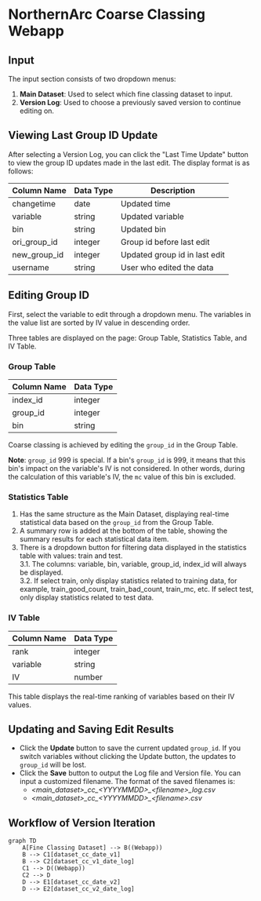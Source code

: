 # NorthernArc Coarse Classing Webapp

## Input
The input section consists of two dropdown menus:
1. **Main Dataset**: Used to select which fine classing dataset to input.
2. **Version Log**: Used to choose a previously saved version to continue editing on.

## Viewing Last Group ID Update
After selecting a Version Log, you can click the "Last Time Update" button to view the group ID updates made in the last edit. The display format is as follows:

| Column Name      | Data Type | Description                              |
|------------------|-----------|------------------------------------------|
| changetime       | date      | Updated time                             |
| variable         | string    | Updated variable                         |
| bin              | string    | Updated bin                              |
| ori_group_id     | integer   | Group id before last edit                |
| new_group_id     | integer   | Updated group id in last edit            |
| username         | string    | User who edited the data                 |

## Editing Group ID
First, select the variable to edit through a dropdown menu. The variables in the value list are sorted by IV value in descending order.

Three tables are displayed on the page: Group Table, Statistics Table, and IV Table.

### Group Table
| Column Name      | Data Type |
|------------------|-----------|
| index_id         | integer   |
| group_id         | integer   |
| bin              | string    |

Coarse classing is achieved by editing the `group_id` in the Group Table.

**Note**: `group_id` 999 is special. If a bin's `group_id` is 999, it means that this bin's impact on the variable's IV is not considered. In other words, during the calculation of this variable's IV, the `mc` value of this bin is excluded.

### Statistics Table
1. Has the same structure as the Main Dataset, displaying real-time statistical data based on the `group_id` from the Group Table.
2. A summary row is added at the bottom of the table, showing the summary results for each statistical data item.
3. There is a dropdown button for filtering data displayed in the statistics table with values: train and test.  
  3.1. The columns: variable, bin, variable, group_id, index_id will always be displayed.  
  3.2. If select train, only display statistics related to training data, for example, train_good_count, train_bad_count, train_mc, etc. If select test, only display statistics related to test data.
### IV Table
| Column Name      | Data Type |
|------------------|-----------|
| rank             | integer   |
| variable         | string    |
| IV               | number    |

This table displays the real-time ranking of variables based on their IV values.

## Updating and Saving Edit Results
- Click the **Update** button to save the current updated `group_id`. If you switch variables without clicking the Update button, the updates to `group_id` will be lost.
- Click the **Save** button to output the Log file and Version file. You can input a customized filename. The format of the saved filenames is:
  - *\<main_dataset\>\_cc\_\<YYYYMMDD\>_\<filename\>_log.csv*
  - *\<main_dataset\>\_cc\_\<YYYYMMDD\>_\<filename\>.csv*

## Workflow of Version Iteration
```mermaid
graph TD
    A[Fine Classing Dataset] --> B((Webapp))
    B --> C1[dataset_cc_date_v1]
    B --> C2[dataset_cc_v1_date_log]
    C1 --> D((Webapp))
    C2 --> D
    D --> E1[dataset_cc_date_v2]
    D --> E2[dataset_cc_v2_date_log]
```